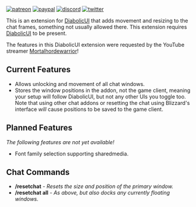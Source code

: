 [![patreon](https://www.goldpawsstuff.com/shared/img/common/pa-button.png)](https://www.patreon.com/goldpawsstuff)
[![paypal](https://www.goldpawsstuff.com/shared/img/common/pp-button.png)](https://www.paypal.me/goldpawsstuff)
[![discord](https://www.goldpawsstuff.com/shared/img/common/dd-button.png)](https://discord.gg/MUSfWXd)
[![twitter](https://www.goldpawsstuff.com/shared/img/common/tw-button.png)](https://twitter.com/GoldpawsStuff)

This is an extension for [DiabolicUI](https://www.curseforge.com/wow/addons/diabolicui) that adds movement and resizing to the chat frames, something not usually allowed there. This extension requires [DiabolicUI](https://www.curseforge.com/wow/addons/diabolicui) to be present.

The features in this DiabolicUI extension were requested by the YouTube streamer [Mortalhordewarrior](https://www.youtube.com/channel/UCM1iVH2WQObUFVaUDKNC9BA)!

## Current Features
- Allows unlocking and movement of all chat windows.
- Stores the window positions in the addon, not the game client, meaning your setup will follow DiabolicUI, but not any other UIs you toggle too. Note that using other chat addons or resetting the chat using Blizzard's interface *will* cause positions to be saved to the game client.

## Planned Features
*The following features are not yet available!*
- Font family selection supporting sharedmedia.

## Chat Commands
- **/resetchat** *- Resets the size and position of the primary window.*
- **/resetchat all** *- As above, but also docks any currently floating windows.*
